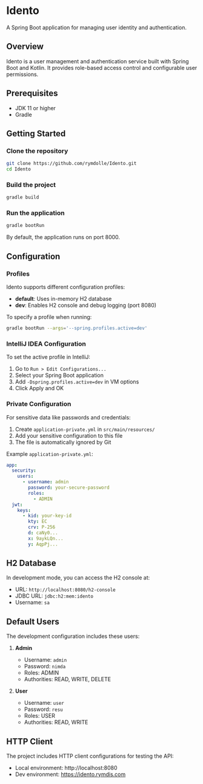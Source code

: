# Idento

A Spring Boot application for managing user identity and authentication.

## Overview

Idento is a user management and authentication service built with Spring Boot and Kotlin. It provides role-based access control and configurable user permissions.

## Prerequisites

- JDK 11 or higher
- Gradle

## Getting Started

### Clone the repository

```bash
git clone https://github.com/rymdolle/Idento.git
cd Idento
```

### Build the project

```bash
gradle build
```

### Run the application

```bash
gradle bootRun
```

By default, the application runs on port 8000.

## Configuration

### Profiles

Idento supports different configuration profiles:

- **default**: Uses in-memory H2 database
- **dev**: Enables H2 console and debug logging (port 8080)

To specify a profile when running:

```bash
gradle bootRun --args='--spring.profiles.active=dev'
```

### IntelliJ IDEA Configuration

To set the active profile in IntelliJ:

1. Go to `Run > Edit Configurations...`
2. Select your Spring Boot application
3. Add `-Dspring.profiles.active=dev` in VM options
4. Click Apply and OK

### Private Configuration

For sensitive data like passwords and credentials:

1. Create `application-private.yml` in `src/main/resources/`
2. Add your sensitive configuration to this file
3. The file is automatically ignored by Git

Example `application-private.yml`:
```yaml
app:
  security:
    users:
      - username: admin
        password: your-secure-password
        roles:
          - ADMIN
  jwt:
    keys:
      - kid: your-key-id
        kty: EC
        crv: P-256
        d: caNy0...
        x: 9aykLQn...
        y: AqpPj...
```

## H2 Database

In development mode, you can access the H2 console at:
- URL: `http://localhost:8080/h2-console`
- JDBC URL: `jdbc:h2:mem:idento`
- Username: `sa`

## Default Users

The development configuration includes these users:

1. **Admin**
    - Username: `admin`
    - Password: `nimda`
    - Roles: ADMIN
    - Authorities: READ, WRITE, DELETE

2. **User**
    - Username: `user`
    - Password: `resu`
    - Roles: USER
    - Authorities: READ, WRITE

## HTTP Client

The project includes HTTP client configurations for testing the API:
- Local environment: http://localhost:8080
- Dev environment: https://idento.rymdis.com
